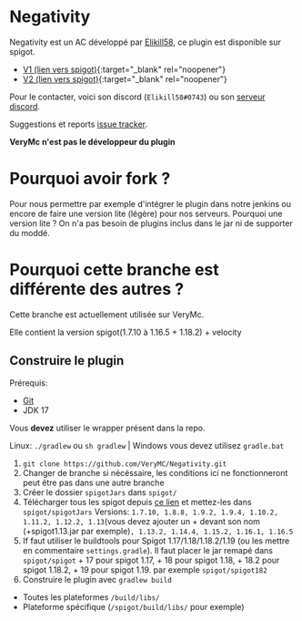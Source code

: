 # Negativity

Negativity est un AC développé par [Elikill58](https://github.com/Elikill58), ce plugin est disponible sur spigot.
- [V1 (lien vers spigot)](https://www.spigotmc.org/resources/ac-negativity-spigot-1-7-1-19-sponge-bungeecord-velocity.48399){:target="_blank" rel="noopener"}
- [V2 (lien vers spigot)](https://www.spigotmc.org/resources/negativity-v2-1-7-to-1-19-bungee-velocity-sponge-fabric.86874){:target="_blank" rel="noopener"} 

Pour le contacter, voici son discord (`Elikill58#0743`) ou son [serveur discord](https://discord.gg/KHRVTX2).

Suggestions et reports [issue tracker](https://github.com/Elikill58/Negativity/issues).

**VeryMc n'est pas le développeur du plugin**

# Pourquoi avoir fork ?

Pour nous permettre par exemple d'intégrer le plugin dans notre jenkins ou encore de faire une version lite (légère) pour nos serveurs.
Pourquoi une version lite ? On n'a pas besoin de plugins inclus dans le jar ni de supporter du moddé.

# Pourquoi cette branche est différente des autres ?

Cette branche est actuellement utilisée sur VeryMc.

Elle contient la version spigot(1.7.10 à 1.16.5 + 1.18.2) + velocity

## Construire le plugin

Prérequis:
- [Git](https://git-scm.com)
- JDK 17

Vous **devez** utiliser le wrapper présent dans la repo.

Linux: `./gradlew` ou `sh gradlew` | Windows vous devez utilisez `gradle.bat`

1. `git clone https://github.com/VeryMC/Negativity.git`
2. Changer de branche si nécéssaire, les conditions ici ne fonctionneront peut être pas dans une autre branche
3. Créer le dossier `spigotJars` dans `spigot/`
4. Télécharger tous les spigot depuis [ce lien](https://getbukkit.org/download/spigot) et mettez-les dans `spigot/spigotJars` Versions:
   `1.7.10, 1.8.8, 1.9.2, 1.9.4, 1.10.2, 1.11.2, 1.12.2, 1.13`(vous devez ajouter un + devant son nom (+spigot1.13.jar par exemple)`,
   1.13.2, 1.14.4, 1.15.2, 1.16.1, 1.16.5`
5. If faut utiliser le buildtools pour Spigot 1.17/1.18/1.18.2/1.19 (ou les mettre en commentaire `settings.gradle`). Il faut placer le jar remapé dans
   `spigot/spigot` + 17 pour spigot 1.17, + 18 pour spigot 1.18, + 18.2 pour spigot 1.18.2, + 19 pour spigot 1.19. par exemple `spigot/spigot182`
6. Construire le plugin avec `gradlew build`
- Toutes les plateformes `/build/libs/`
- Plateforme spécifique (`/spigot/build/libs/` pour exemple)
